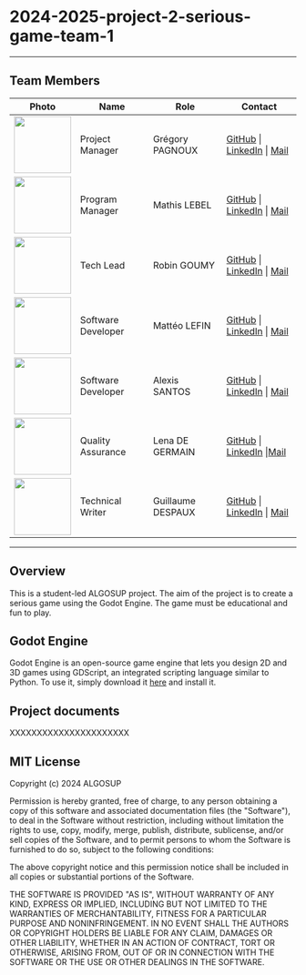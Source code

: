 # 2024-2025-project-2-serious-game-team-1

---

## Team Members
| Photo | Name | Role | Contact |
|---|---|---|---|
|<img src="https://ca.slack-edge.com/T07NMGKN89J-U07NG76JG21-c0a56378ea45-512" width="100" height="100"> | Project Manager | Grégory PAGNOUX | [GitHub](https://github.com/Gregory-Pagnoux) \| [LinkedIn](https://www.linkedin.com/in/grégory-pagnoux-313b3a251/) \| [Mail](mailto:gregory.pagnoux@algosup.com) |
| <img src="https://ca.slack-edge.com/T07NMGKN89J-U07NJUJGP19-g3711fcc3b4b-512" width="100" height="100"> | Program Manager | Mathis LEBEL |[GitHub](https://github.com/mathislebel) \| [LinkedIn](https://www.linkedin.com/in/mathis-lebel-429114293/) \| [Mail](mailto:mathis.lebel@algosup.com) |
| <img src="https://ca.slack-edge.com/T019N8PRR7W-U07EAF600RE-712036a7e97f-512" width="100" height="100"> |  Tech Lead | Robin GOUMY |[GitHub](https://github.com/RobinGOUMY) \| [LinkedIn](https://www.linkedin.com/in/robin-goumy-66452832a/) \| [Mail](mailto:robin.goumy@algosup.com) |
| <img src="https://ca.slack-edge.com/T019N8PRR7W-U05T1QGDPGC-5b740608e738-192" width="100" height="100">| Software Developer | Mattéo LEFIN |[GitHub](https://github.com/Mattstar64) \| [LinkedIn](https://www.linkedin.com/in/matt%C3%A9o-lefin-380272293/) \| [Mail](mailto:matteo.lefin@algosup.com) |
| <img src="https://ca.slack-edge.com/T07NMGKN89J-U07NCGVBHGE-9217f9ed5380-512" width="100" height="100">|  Software Developer | Alexis SANTOS |[GitHub](https://github.com/Mamoru-fr) \| [LinkedIn](https://www.linkedin.com/in/alexis-santos-83481031b/) \| [Mail](mailto:alexis.santos@algosup.com) |
| <img src="https://ca.slack-edge.com/T019N8PRR7W-U07DQ644220-32f6fb88c2d8-192" width="100" height="100"> | Quality Assurance | Lena DE GERMAIN |[GitHub](https://github.com/lenadg18) \| [LinkedIn](https://www.linkedin.com/in/lena-degermain-5535a032a/) \|[Mail](mailto:lena.degermain@algosup.com) |
| <img src="https://ca.slack-edge.com/T07U66W3M5Y-U07UM6HA353-g3ffdd245b21-512" width="100" height="100"> | Technical Writer | Guillaume DESPAUX |[GitHub](https://github.com/GuillaumeDespaux) \| [LinkedIn](https://www.linkedin.com/in/guillaume-despaux/) \| [Mail](mailto:guillaume.despaux@algosup.com) |

--- 

## Overview

 
This is a student-led ALGOSUP project. The aim of the project is to create a serious game using the Godot Engine.  The game must be educational and fun to play. 

## Godot Engine

Godot Engine is an open-source game engine that lets you design 2D and 3D games using GDScript, an integrated scripting language similar to Python. To use it, simply download it [here](https://godotengine.org/) and install it.



## Project documents


XXXXXXXXXXXXXXXXXXXXXX







## MIT License

Copyright (c) 2024 ALGOSUP

Permission is hereby granted, free of charge, to any person obtaining a copy
of this software and associated documentation files (the "Software"), to deal
in the Software without restriction, including without limitation the rights
to use, copy, modify, merge, publish, distribute, sublicense, and/or sell
copies of the Software, and to permit persons to whom the Software is
furnished to do so, subject to the following conditions:

The above copyright notice and this permission notice shall be included in all
copies or substantial portions of the Software.

THE SOFTWARE IS PROVIDED "AS IS", WITHOUT WARRANTY OF ANY KIND, EXPRESS OR
IMPLIED, INCLUDING BUT NOT LIMITED TO THE WARRANTIES OF MERCHANTABILITY,
FITNESS FOR A PARTICULAR PURPOSE AND NONINFRINGEMENT. IN NO EVENT SHALL THE
AUTHORS OR COPYRIGHT HOLDERS BE LIABLE FOR ANY CLAIM, DAMAGES OR OTHER
LIABILITY, WHETHER IN AN ACTION OF CONTRACT, TORT OR OTHERWISE, ARISING FROM,
OUT OF OR IN CONNECTION WITH THE SOFTWARE OR THE USE OR OTHER DEALINGS IN THE
SOFTWARE.